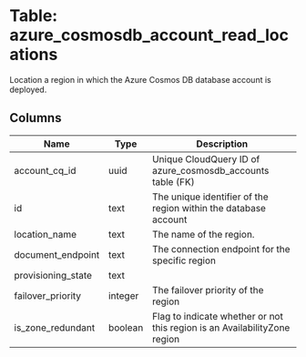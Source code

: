 
# Table: azure_cosmosdb_account_read_locations
Location a region in which the Azure Cosmos DB database account is deployed.
## Columns
| Name        | Type           | Description  |
| ------------- | ------------- | -----  |
|account_cq_id|uuid|Unique CloudQuery ID of azure_cosmosdb_accounts table (FK)|
|id|text|The unique identifier of the region within the database account|
|location_name|text|The name of the region.|
|document_endpoint|text|The connection endpoint for the specific region|
|provisioning_state|text||
|failover_priority|integer|The failover priority of the region|
|is_zone_redundant|boolean|Flag to indicate whether or not this region is an AvailabilityZone region|
